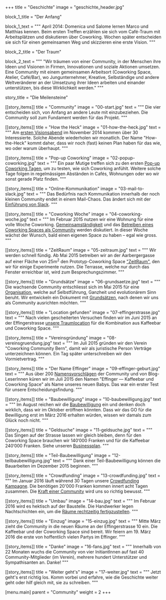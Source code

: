+++
title = "Geschichte"
image = "geschichte_header.jpg"

block_1_title = "Der Anfang"

block_1_text = """
April 2014: Domenica und Salome lernen Marco und Matthias kennen. Beim ersten Treffen erzählen sie sich vom Café-Traum mit Arbeitsplätzen und diskutieren über Coworking. Wochen später entscheiden sie sich für einen gemeinsamen Weg und skizzieren eine erste Vision.
"""

block_2_title = "Der Traum"

block_2_text = """
"Wir träumen von einer Community, in der Menschen ihre Ideen und Visionen in Firmen, Innovationen und soziale Aktionen umsetzen. Eine Community mit einem gemeinsamen Arbeitsort (Coworking Space, Atelier, Café/Bar), wo Jungunternehmer, Kreative, Selbständige und andere Weltveränderer an der Umsetzung ihrer Ideen arbeiten und einander unterstützen, bis diese Wirklichkeit werden."
"""

story_title = "Die Meilensteine"

[[story_items]]
title = "Community"
image = "00-start.jpg"
text = """
Die vier entscheiden sich, von Anfang an andere Leute mit einzubeziehen. Die Community soll zum Fundament werden für das Projekt.
"""

[[story_items]]
title = "How the Heck"
image = "01-how-the-heck.jpg"
text = """
Am [ersten Visionsabend](/blog/how-the-heck/) im November 2014 kommen über 30 Interessierte. Solche Abende wiederholen wir monatlich. Der Name "How-the-Heck" kommt daher, dass wir noch (fast) keinen Plan haben für das wie, wo oder warum überhaupt.
"""

[[story_items]]
title = "Pop-up Coworking"
image = "02-popup-coworking.jpg"
text = """
Ein paar Mutige treffen sich zu den ersten [Pop-up Coworking Tagen](/blog/erstes-popup-coworking/), um zu testen, wie sich Coworking anfühlt. Weitere solche Tage folgen in regelmässigen Abständen in Cafés, Wohnungen oder wo wir sonst gerade Platz finden.
"""

[[story_items]]
title = "Online-Kommunikation"
image = "03-mail-to-slack.jpg"
text = """
Das Bedürfnis nach Kommunikation innerhalb der noch kleinen Community endet in einem Mail-Chaos. Das ändert sich mit der [Einführung von Slack](/blog/slack/).
"""

[[story_items]]
title = "Coworking Woche"
image = "04-coworking-woche.jpg"
text = """
Im Februar 2015 nutzen wir eine Wohnung für eine volle Woche Coworking. [Gemeinsamständigkeit](/blog/gemeinsamstaendigkeit/) und das [Betreiben eines Coworking Spaces als Community](/blog/coworking-space-zusammen-betreiben/) werden diskutiert. In dieser Woche wächst der Wunsch, bald einen eigenen Space zu haben – egal wie gross.
"""

[[story_items]]
title = "ZeitRaum"
image = "05-zeitraum.jpg"
text = """
Wir werden schnell fündig. Ab Mai 2015 betreiben wir an der Aarbergergasse auf einer Fläche von 25m<sup>2</sup> den Prototyp-Coworking Space ["ZeitRaum"](/blog/aarbergergasse-es-geht-los/), den wir für einige Experimente nutzen. Die Terrasse, welche nur durch das Fenster erreichbar ist, wird zum Besprechungszimmer.
"""

[[story_items]]
title = "Grundsätze"
image = "06-grundsaetze.jpg"
text = """
Die wachsende Community entschliesst sich im Mai 2015 für eine [Organisation](/organisation/), welche auf Selbstführung, Ganzheit und evolutionärem Sinn beruht. Wir entwickeln ein Dokument mit [Grundsätzen](/grundsaetze/), nach denen wir uns als Community ausrichten möchten.
"""

[[story_items]]
title = "Location gefunden"
image = "07-effingerstrasse.jpg"
text = """
Nach vielen gescheiterten Versuchen finden wir im Juni 2015 an der Effingerstrasse [unsere Traumlocation](/blog/wir-haben-unser-lokal/) für die Kombination aus Kaffeebar und Coworking Space.
"""

[[story_items]]
title = "Vereinsgründung"
image = "08-vereinsgruendung.jpg"
text = """
Im Juli 2015 gründen wir den Verein "Coworking Community Bern", damit wir als juristische Person Verträge unterzeichnen können. Ein Tag später unterschreiben wir den Vormietvertrag.
"""

[[story_items]]
title = "Der Name Effinger"
image = "09-effinger-geburt.jpg"
text = """
Aus über 200 [Namensvorschlägen](/blog/was-lange-waehrt-heisst-endlich-effinger/) der Community und von Blog-LeserInnen küren wir im Juli 2015 den Namen "Effinger — Kaffeebar und Coworking Space" als Name unseres neuen Babys. Das war ein erster Test für unsere Entscheidungsfindung.
"""

[[story_items]]
title = "Baubewilligung"
image = "10-baubewilligung.jpg"
text = """
Im August reichen wir die [Baubewilligung](/blog/baugesuch-eingereicht/) ein und denken doch wirklich, dass wir im Oktober eröffnen könnten. Dass wir das GO für die Bewilligung erst im März 2016 erhalten würden, wissen wir damals zum Glück noch nicht.
"""

[[story_items]]
title = "Geldsuche"
image = "11-geldsuche.jpg"
text = """
Das Singen auf der Strasse lassen wir gleich bleiben, denn für den Coworking Space brauchen wir 140‘000 Franken und für die Kaffeebar 240‘000 Franken. Siehe unseren [Businessplan](/blog/businessplan/).
"""

[[story_items]]
title = "Teil-Baubewilligung"
image = "12-teilbaubewilligung.jpg"
text = """
Dank einer Teil-Baubewilligung können die Bauarbeiten im Dezember 2015 beginnen.
"""

[[story_items]]
title = "Crowdfunding"
image = "13-crowdfunding.jpg"
text = """
Im Januar 2016 läuft während 30 Tagen unsere [Crowdfunding Kampagne](/blog/crowdfunding-erfolgreich/). Die benötigen 20'000 Franken kommen innert acht Tagen zusammen. Die [Kraft einer Community](/blog/community-hinter-dem-effinger/) wird uns so richtig bewusst.
"""

[[story_items]]
title = "Umbau"
image = "14-bau.jpg"
text = """
Im Februar 2016 wird es hektisch auf der Baustelle. Die Handwerker legen Nachtschichten ein, um die [Räume rechtzeitig fertigzustellen](/blog/effinger-eroeffnet-im-maerz/). 
"""

[[story_items]]
title = "Einzug"
image = "15-einzug.jpg"
text = """
Mitte März zieht die Community in die neuen Räume an der Effingerstrasse 10 ein. Die Kaffeebar und der Coworking Space sind bereit. Wir feiern am 19. März 2016 die erste von hoffentlich vielen Partys im Effinger.
"""

[[story_items]]
title = "Danke"
image = "16-fans.jpg"
text = """
Innerhalb von 22 Monaten wuchs die Community von vier InitiantInnen auf fast 40 Community-Mitglieder (im Verein), mehrere hundert Unterstützer und Sympathisanten an. Danke!
"""

[[story_items]]
title = "Weiter geht's"
image = "17-weiter.jpg"
text = """
Jetzt geht's erst richtig los. Komm vorbei und erfahre, wie die Geschichte weiter geht oder hilf gleich mit, sie zu schreiben.
"""


[menu.main]
  parent = "Community"
  weight = 2
+++
